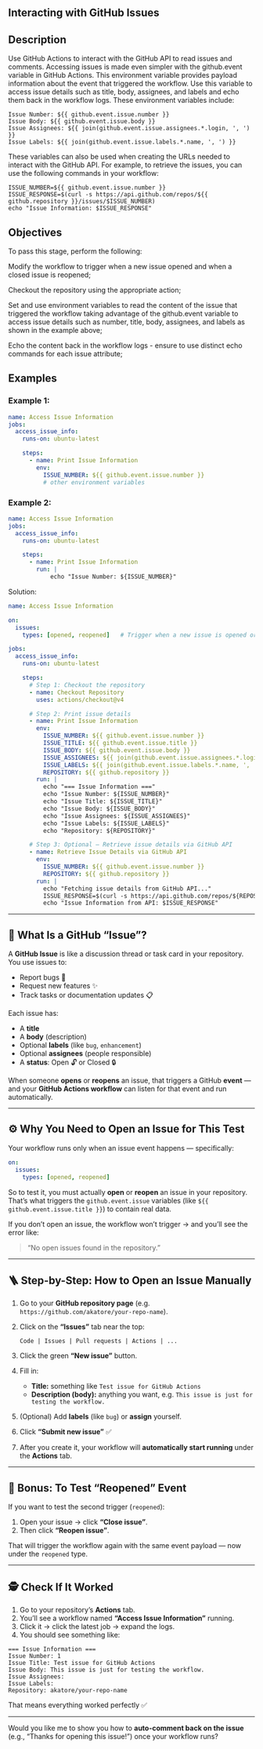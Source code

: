 ## Interacting with GitHub Issues

## Description

Use GitHub Actions to interact with the GitHub API to read issues and comments. Accessing issues is made even simpler with the github.event variable in GitHub Actions. This environment variable provides payload information about the event that triggered the workflow. Use this variable to access issue details such as title, body, assignees, and labels and echo them back in the workflow logs. These environment variables include:
```
Issue Number: ${{ github.event.issue.number }}
Issue Body: ${{ github.event.issue.body }}
Issue Assignees: ${{ join(github.event.issue.assignees.*.login, ', ') }}
Issue Labels: ${{ join(github.event.issue.labels.*.name, ', ') }}
```
These variables can also be used when creating the URLs needed to interact with the GitHub API. For example, to retrieve the issues, you can use the following commands in your workflow:
```
ISSUE_NUMBER=${{ github.event.issue.number }}
ISSUE_RESPONSE=$(curl -s https://api.github.com/repos/${{ github.repository }}/issues/$ISSUE_NUMBER)
echo "Issue Information: $ISSUE_RESPONSE"
```
## Objectives
To pass this stage, perform the following:

Modify the workflow to trigger when a new issue opened and when a closed issue is reopened;

Checkout the repository using the appropriate action;

Set and use environment variables to read the content of the issue that triggered the workflow taking advantage of the github.event variable to access issue details such as number, title, body, assignees, and labels as shown in the example above;

Echo the content back in the workflow logs - ensure to use distinct echo commands for each issue attribute;

## Examples
### Example 1:
```yaml
name: Access Issue Information
jobs:
  access_issue_info:
    runs-on: ubuntu-latest

    steps:
      - name: Print Issue Information
        env:
          ISSUE_NUMBER: ${{ github.event.issue.number }}
          # other environment variables
```
### Example 2:
```yaml
name: Access Issue Information
jobs:
  access_issue_info:
    runs-on: ubuntu-latest

    steps:
      - name: Print Issue Information
        run: |
            echo "Issue Number: ${ISSUE_NUMBER}"
```

Solution:
```yaml
name: Access Issue Information

on:
  issues:
    types: [opened, reopened]   # Trigger when a new issue is opened or reopened

jobs:
  access_issue_info:
    runs-on: ubuntu-latest

    steps:
      # Step 1: Checkout the repository
      - name: Checkout Repository
        uses: actions/checkout@v4

      # Step 2: Print issue details
      - name: Print Issue Information
        env:
          ISSUE_NUMBER: ${{ github.event.issue.number }}
          ISSUE_TITLE: ${{ github.event.issue.title }}
          ISSUE_BODY: ${{ github.event.issue.body }}
          ISSUE_ASSIGNEES: ${{ join(github.event.issue.assignees.*.login, ', ') }}
          ISSUE_LABELS: ${{ join(github.event.issue.labels.*.name, ', ') }}
          REPOSITORY: ${{ github.repository }}
        run: |
          echo "=== Issue Information ==="
          echo "Issue Number: ${ISSUE_NUMBER}"
          echo "Issue Title: ${ISSUE_TITLE}"
          echo "Issue Body: ${ISSUE_BODY}"
          echo "Issue Assignees: ${ISSUE_ASSIGNEES}"
          echo "Issue Labels: ${ISSUE_LABELS}"
          echo "Repository: ${REPOSITORY}"

      # Step 3: Optional — Retrieve issue details via GitHub API
      - name: Retrieve Issue Details via GitHub API
        env:
          ISSUE_NUMBER: ${{ github.event.issue.number }}
          REPOSITORY: ${{ github.repository }}
        run: |
          echo "Fetching issue details from GitHub API..."
          ISSUE_RESPONSE=$(curl -s https://api.github.com/repos/${REPOSITORY}/issues/${ISSUE_NUMBER})
          echo "Issue Information from API: $ISSUE_RESPONSE"
```



---

## 🧭 What Is a GitHub “Issue”?

A **GitHub Issue** is like a discussion thread or task card in your repository.
You use issues to:

* Report bugs 🐛
* Request new features ✨
* Track tasks or documentation updates 📋

Each issue has:

* A **title**
* A **body** (description)
* Optional **labels** (like `bug`, `enhancement`)
* Optional **assignees** (people responsible)
* A **status**: Open 🔓 or Closed 🔒

When someone **opens** or **reopens** an issue, that triggers a GitHub **event** — and your **GitHub Actions workflow** can listen for that event and run automatically.

---

## ⚙️ Why You Need to Open an Issue for This Test

Your workflow runs only when an issue event happens — specifically:

```yaml
on:
  issues:
    types: [opened, reopened]
```

So to test it, you must actually **open** or **reopen** an issue in your repository.
That’s what triggers the `github.event.issue` variables (like `${{ github.event.issue.title }}`) to contain real data.

If you don’t open an issue, the workflow won’t trigger → and you’ll see the error like:

> “No open issues found in the repository.”

---

## 🪜 Step-by-Step: How to Open an Issue Manually

1. Go to your **GitHub repository page** (e.g. `https://github.com/akatore/your-repo-name`).

2. Click on the **“Issues”** tab near the top:

   ```
   Code | Issues | Pull requests | Actions | ...
   ```

3. Click the green **“New issue”** button.

4. Fill in:

   * **Title:** something like `Test issue for GitHub Actions`
   * **Description (body):** anything you want, e.g. `This issue is just for testing the workflow.`

5. (Optional) Add **labels** (like `bug`) or **assign** yourself.

6. Click **“Submit new issue”** ✅

7. After you create it, your workflow will **automatically start running** under the **Actions** tab.

---

## 🧩 Bonus: To Test “Reopened” Event

If you want to test the second trigger (`reopened`):

1. Open your issue → click **“Close issue”**.
2. Then click **“Reopen issue”**.

That will trigger the workflow again with the same event payload — now under the `reopened` type.

---

## 🕵️ Check If It Worked

1. Go to your repository’s **Actions** tab.
2. You’ll see a workflow named **“Access Issue Information”** running.
3. Click it → click the latest job → expand the logs.
4. You should see something like:

```
=== Issue Information ===
Issue Number: 1
Issue Title: Test issue for GitHub Actions
Issue Body: This issue is just for testing the workflow.
Issue Assignees:
Issue Labels:
Repository: akatore/your-repo-name
```

That means everything worked perfectly ✅

---

Would you like me to show you how to **auto-comment back on the issue** (e.g., “Thanks for opening this issue!”) once your workflow runs?
